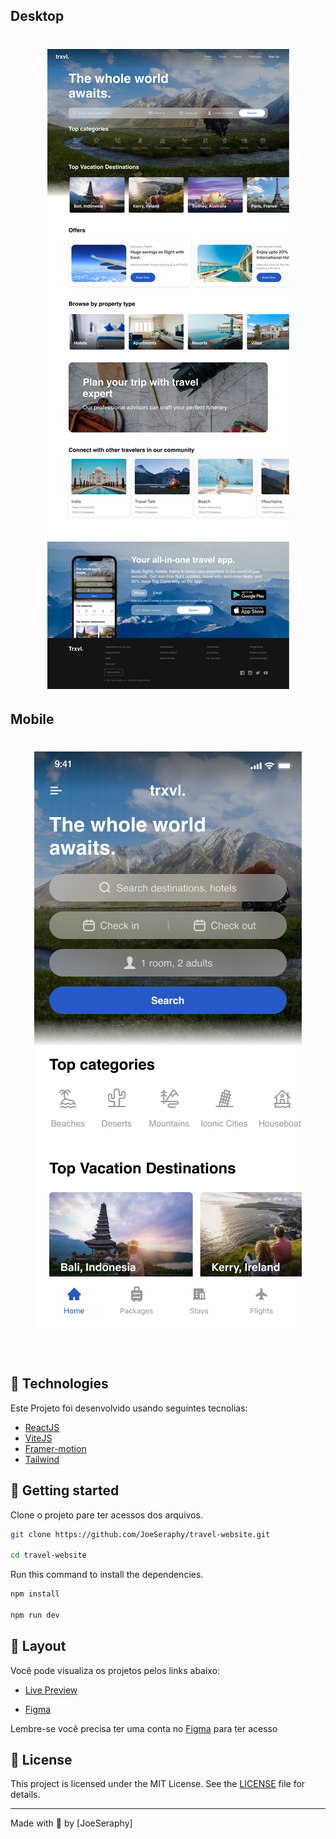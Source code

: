 ## Desktop

<h1 align="center">
<img alt="Preview Desktop" title="Travel" src=".github/desktop.jpg" />
</h1>

## Mobile

<h1 align="center">
<img alt="Preview Mobile" title="Travel" src=".github/mobile.jpg" />
</h1>

<br>

## 🧪 Technologies

Este Projeto foi desenvolvido usando seguintes tecnolias:

- [ReactJS](https://reactjs.org)
- [ViteJS](https://vitejs.dev)
- [Framer-motion](https://www.framer.com/motion/)
- [Tailwind](https://tailwindcss.com)

## 🚀 Getting started

Clone o projeto pare ter acessos dos arquivos.

```bash
git clone https://github.com/JoeSeraphy/travel-website.git

cd travel-website
```

Run this command to install the dependencies.

```bash
npm install

npm run dev
```

## 🔖 Layout

Você pode visualiza os projetos pelos links abaixo:

- [Live Preview]()

- [Figma](<https://www.figma.com/file/rahvyXjj8dICEVEel4NtHE/TRAVEL-website-landing-page-(Community)?t=BdyzMdLTh3tYCLW1-6>)

Lembre-se você precisa ter uma conta no [Figma](http://figma.com/) para ter acesso

## 📝 License

This project is licensed under the MIT License. See the [LICENSE](LICENSE) file for details.

---

Made with 💜 by [JoeSeraphy]
